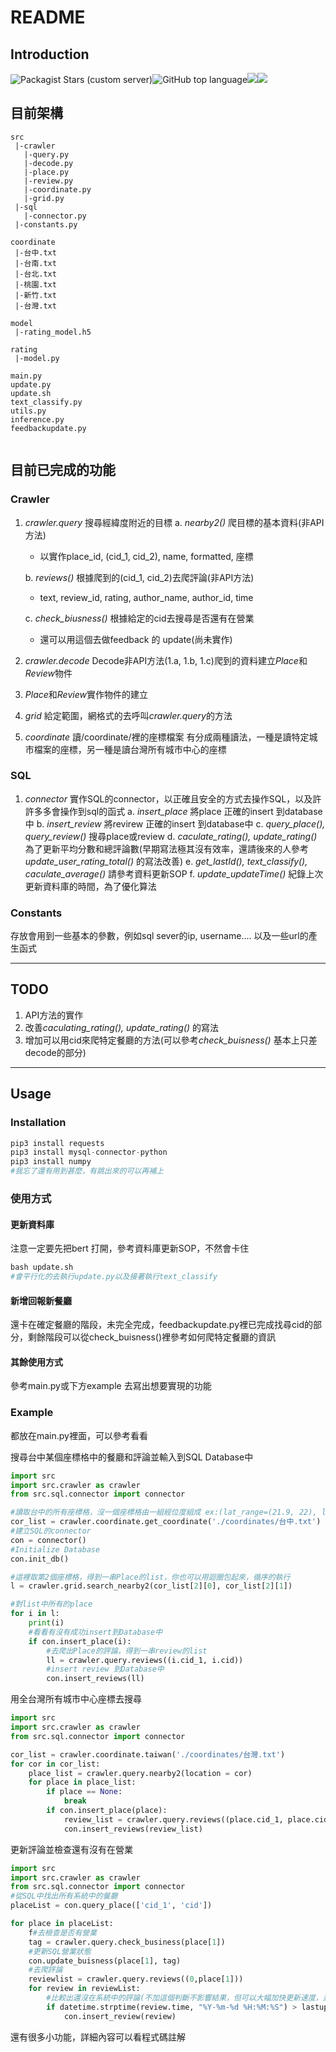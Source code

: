 # README
## Introduction
![Packagist Stars (custom server)](https://img.shields.io/packagist/stars/BillyNI-OUO/smart-gym-crawler)![GitHub top language](https://img.shields.io/github/languages/top/BillyNI-OUO/smart-gym-crawler)![](https://img.shields.io/badge/python-3.8-informational)![](https://img.shields.io/badge/made%20by-billy-brightgreen)
## 目前架構
```
src 
 |-crawler
   |-query.py
   |-decode.py
   |-place.py
   |-review.py
   |-coordinate.py
   |-grid.py
 |-sql
   |-connector.py
 |-constants.py

coordinate
 |-台中.txt
 |-台南.txt
 |-台北.txt
 |-桃園.txt
 |-新竹.txt
 |-台灣.txt

model
 |-rating_model.h5

rating
 |-model.py

main.py
update.py
update.sh
text_classify.py
utils.py
inference.py
feedbackupdate.py


```
## 目前已完成的功能
### Crawler
1. *crawler.query* 搜尋經緯度附近的目標
    a. *nearby2()* 爬目標的基本資料(非API方法)
    - 以實作place_id, (cid_1, cid_2), name, formatted, 座標
    
    b. *reviews()* 根據爬到的(cid_1, cid_2)去爬評論(非API方法)
    - text, review_id, rating, author_name, author_id, time
    
    c. *check_biusness()* 根據給定的cid去搜尋是否還有在營業
    - 還可以用這個去做feedback 的 update(尚未實作)

2. *crawler.decode* Decode非API方法(1.a, 1.b, 1.c)爬到的資料建立*Place*和*Review*物件

3. *Place*和*Review*實作物件的建立

4. *grid* 給定範圍，網格式的去呼叫*crawler.query*的方法

5. *coordinate* 讀/coordinate/裡的座標檔案
    有分成兩種讀法，一種是讀特定城市檔案的座標，另一種是讀台灣所有城市中心的座標
 
### SQL
1. *connector* 實作SQL的connector，以正確且安全的方式去操作SQL，以及許許多多會操作到sql的函式
    a. *insert_place* 將place 正確的insert 到database中
    b. *insert_review* 將revirew 正確的insert 到database中
    c. *query_place(), query_review()* 搜尋place或review
    d. *caculate_rating(), update_rating()* 為了更新平均分數和總評論數(早期寫法極其沒有效率，還請後來的人參考*update_user_rating_total()* 的寫法改善)
    e. *get_lastId(), text_classify(), caculate_average()* 請參考資料更新SOP
    f. *update_updateTime()* 紀錄上次更新資料庫的時間，為了優化算法
### Constants
存放會用到一些基本的參數，例如sql sever的ip, username....
以及一些url的產生函式


---

## TODO
1. API方法的實作
2. 改善*caculating_rating(), update_rating()* 的寫法
3. 增加可以用cid來爬特定餐廳的方法(可以參考*check_buisness()* 基本上只差decode的部分)

---
## Usage
### Installation
```python
pip3 install requests
pip3 install mysql-connector-python
pip3 install numpy
#我忘了還有用到甚麼，有跳出來的可以再補上
```
### 使用方式
#### 更新資料庫
注意一定要先把bert 打開，參考資料庫更新SOP，不然會卡住
```python
bash update.sh
#會平行化的去執行update.py以及接著執行text_classify
```
#### 新增回報新餐廳
還卡在確定餐廳的階段，未完全完成，feedbackupdate.py裡已完成找尋cid的部分，剩餘階段可以從check_buisness()裡參考如何爬特定餐廳的資訊

#### 其餘使用方式
參考main.py或下方example 去寫出想要實現的功能
### Example
都放在main.py裡面，可以參考看看

搜尋台中某個座標格中的餐廳和評論並輸入到SQL Database中

```python
import src
import src.crawler as crawler
from src.sql.connector import connector

#讀取台中的所有座標格，沒一個座標格由一組經位度組成 ex:(lat_range=(21.9, 22), lng_range=(120.8, 121))
cor_list = crawler.coordinate.get_coordinate('./coordinates/台中.txt')
#建立SQL的connector
con = connector()
#Initialize Database
con.init_db()

#這裡取第2個座標格，得到一串Place的list，你也可以用迴圈包起來，循序的執行
l = crawler.grid.search_nearby2(cor_list[2][0], cor_list[2][1])

#對list中所有的place
for i in l:
    print(i)
    #看看有沒有成功insert到Database中
    if con.insert_place(i):
        #去爬出Place的評論，得到一串review的list
        ll = crawler.query.reviews((i.cid_1, i.cid))
        #insert review 到Database中
        con.insert_reviews(ll)


```
用全台灣所有城市中心座標去搜尋
```python
import src
import src.crawler as crawler
from src.sql.connector import connector

cor_list = crawler.coordinate.taiwan('./coordinates/台灣.txt')
for cor in cor_list:
	place_list = crawler.query.nearby2(location = cor)
	for place in place_list:
		if place == None:
			break
		if con.insert_place(place):
			review_list = crawler.query.reviews((place.cid_1, place.cid))
			con.insert_reviews(review_list)
```
更新評論並檢查還有沒有在營業
```python
import src
import src.crawler as crawler
from src.sql.connector import connector
#從SQL中找出所有系統中的餐廳
placeList = con.query_place(['cid_1', 'cid'])

for place in placeList:
	f#去檢查是否有營業
	tag = crawler.query.check_business(place[1])
	#更新SQL營業狀態
	con.update_buisness(place[1], tag)
    #去爬評論
	reviewlist = crawler.query.reviews((0,place[1]))
	for review in reviewList:
		#比較出還沒在系統中的評論(不加這個判斷不影響結果，但可以大幅加快更新速度，差1.6倍
		if datetime.strptime(review.time, "%Y-%m-%d %H:%M:%S") > lastupdate:
			con.insert_review(review)
```
還有很多小功能，詳細內容可以看程式碼註解


